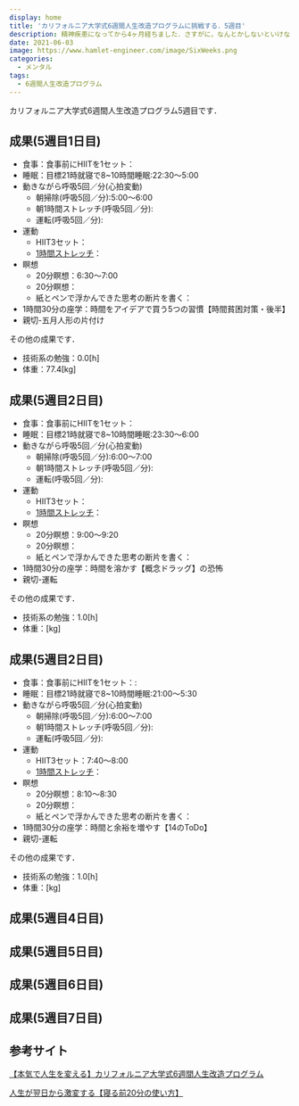 ```yaml
---
display: home
title: 'カリフォルニア大学式6週間人生改造プログラムに挑戦する．5週目'
description: 精神疾患になってから4ヶ月経ちました．さすがに，なんとかしないといけないので，Daigoさんの動画であった[カリフォルニア大学式6週間人生改造プログラム](https://daigoblog.jp/pushing-thelimits/)を実施します．
date: 2021-06-03
image: https://www.hamlet-engineer.com/image/SixWeeks.png
categories: 
  - メンタル
tags:
  - 6週間人生改造プログラム
---
```


カリフォルニア大学式6週間人生改造プログラム5週目です．

<!-- more -->

## 成果(5週目1日目)
- 食事：食事前にHIITを1セット：
- 睡眠：目標21時就寝で8~10時間睡眠:22:30〜5:00
- 動きながら呼吸5回／分(心拍変動)
  - 朝掃除(呼吸5回／分):5:00〜6:00
  - 朝1時間ストレッチ(呼吸5回／分):
  - 運転(呼吸5回／分):
- 運動
  - HIIT3セット：
  - [1時間ストレッチ](https://www.youtube.com/watch?v=u4sHbtxgcok)：
- 瞑想
  - 20分瞑想：6:30〜7:00
  - 20分瞑想：
  - 紙とペンで浮かんできた思考の断片を書く：
- 1時間30分の座学：時間をアイデアで買う5つの習慣【時間貧困対策・後半】
- 親切-五月人形の片付け

その他の成果です．
- 技術系の勉強：0.0[h]
- 体重：77.4[kg]


## 成果(5週目2日目)
- 食事：食事前にHIITを1セット：
- 睡眠：目標21時就寝で8~10時間睡眠:23:30〜6:00
- 動きながら呼吸5回／分(心拍変動)
  - 朝掃除(呼吸5回／分):6:00〜7:00
  - 朝1時間ストレッチ(呼吸5回／分):
  - 運転(呼吸5回／分):
- 運動
  - HIIT3セット：
  - [1時間ストレッチ](https://www.youtube.com/watch?v=u4sHbtxgcok)：
- 瞑想
  - 20分瞑想：9:00〜9:20
  - 20分瞑想：
  - 紙とペンで浮かんできた思考の断片を書く：
- 1時間30分の座学：時間を溶かす【概念ドラッグ】の恐怖
- 親切-運転

その他の成果です．
- 技術系の勉強：1.0[h]
- 体重：[kg]

## 成果(5週目2日目)
- 食事：食事前にHIITを1セット：:
- 睡眠：目標21時就寝で8~10時間睡眠:21:00〜5:30
- 動きながら呼吸5回／分(心拍変動)
  - 朝掃除(呼吸5回／分):6:00〜7:00
  - 朝1時間ストレッチ(呼吸5回／分):
  - 運転(呼吸5回／分):
- 運動
  - HIIT3セット：7:40〜8:00
  - [1時間ストレッチ](https://www.youtube.com/watch?v=u4sHbtxgcok)：
- 瞑想
  - 20分瞑想：8:10〜8:30
  - 20分瞑想：
  - 紙とペンで浮かんできた思考の断片を書く：
- 1時間30分の座学：時間と余裕を増やす【14のToDo】
- 親切-運転

その他の成果です．
- 技術系の勉強：1.0[h]
- 体重：[kg]

## 成果(5週目4日目)

## 成果(5週目5日目)

## 成果(5週目6日目)

## 成果(5週目7日目)



## 参考サイト
[【本気で人生を変える】カリフォルニア大学式6週間人生改造プログラム](https://daigoblog.jp/pushing-thelimits/)

[人生が翌日から激変する【寝る前20分の使い方】](https://daigoblog.jp/20minutes-night/)

<ClientOnly>
  <CallInArticleAdsense />
</ClientOnly>